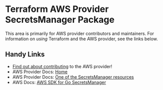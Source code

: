 # Terraform AWS Provider SecretsManager Package
<!-- markdownlint-disable MD026 -->
This area is primarily for AWS provider contributors and maintainers. For information on _using_ Terraform and the AWS provider, see the links below.


## Handy Links
* [Find out about contributing](../../../docs/contributing) to the AWS provider!
* AWS Provider Docs: [Home](https://registry.terraform.io/providers/hashicorp/aws/latest/docs)
* AWS Provider Docs: [One of the SecretsManager resources](https://registry.terraform.io/providers/hashicorp/aws/latest/docs/resources/secretsmanager_secret)
* AWS Docs: [AWS SDK for Go SecretsManager](https://docs.aws.amazon.com/sdk-for-go/api/service/secretsmanager/)
